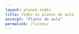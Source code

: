 ```yaml
---
layout: planos-index
title: Todos os planos de aula
excerpt: "Planos de aula"
permalink: /licoes/
---
```

